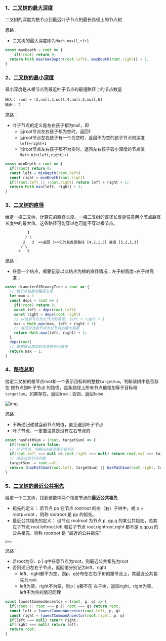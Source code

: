 ### 1、[二叉树的最大深度](https://www.oschina.net/action/GoToLink?url=https%3A%2F%2Fleetcode-cn.com%2Fproblems%2Fmaximum-depth-of-binary-tree%2F)

二叉树的深度为根节点到最远叶子节点的最长路径上的节点树

思路：

- 二叉树的最大深度即为`Math.max(l,r)+1`

```javascript
const maxDepth = root => {
	if(!root) return 0;
  return Math.max(maxDepth(root.left), maxDepth(root.right)) + 1;
}
```



### 2、[⼆叉树的最小深度](https://www.oschina.net/action/GoToLink?url=https%3A%2F%2Fleetcode-cn.com%2Fproblems%2Fminimum-depth-of-binary-tree%2F)

最小深度是从根节点到最近叶子节点的最短路径上的节点数量

```
输入： root = [2,null,3,null,4,null,5,null,6]
输出： 2
```

思路：

- 叶子节点的定义是左右孩子都为null，即
  - 当root节点左右孩子都为空时，返回1
  -  当root节点左右孩子有一个为空时，返回不为空的孩子节点的深度`left+right+1`
  - 当root节点左右孩子都不为空时，返回左右孩子较小深度的节点值`Math.min(left,right)+1`

```javascript
const minDepth = root => {
  if(!root) return 0;
  const left = minDepth(root.left)
  const right = minDepth(root.right)
  if(!root.left || !root.right) return left + right + 1;
  return Math.min(left, right) + 1;
}
```



### 3、[二叉树的直径](https://www.oschina.net/action/GoToLink?url=https%3A%2F%2Fleetcode-cn.com%2Fproblems%2Fdiameter-of-binary-tree)

 给定一棵二叉树，计算它的直径长度。一棵二叉树的直径长度是任意两个节点路径长度中的最大值。这条路径可能穿过也可能不穿过根节点。

```
          1
         / \
        2   3  =>返回 3=>它的长度是路径 [4,2,1,3] 或者 [5,2,1,3]
       / \     
      4   5
```

思路：

- 任意一个结点，都要记录以此结点为根的直径情况：左子树高度+右子树高度；

```javascript
const diameterOfBinaryTree = root => {
  // 根节点自身的路径长度
  let max = 1
  const deps = root => {
    if(!root) return 0;
    const left = deps(root.left)
    const right = deps(root.right)
    // 以当前节点为父节点的直径: left + right + 1
    max = Math.max(max, left + right + 1)
    // 返回以当前节点为父节点的最大高度
    return Math.max(left, right) + 1;
  }
  deps(root)
  // 减去默认增加的自身根节点路径
  return max - 1;
}
```



### 4、[路径总和](https://www.oschina.net/action/GoToLink?url=https%3A%2F%2Fleetcode-cn.com%2Fproblems%2Fpath-sum)

给定二叉树的根节点root和一个表示目标和的整数`targetSum`。判断该树中是否存在  根节点到叶子节点  的路径，这条路径上所有节点值相加等于目标和 `targetSum`。如果存在，返回true；否则，返回false

![img](https://assets.leetcode.com/uploads/2021/01/18/pathsum1.jpg)

思路：

- 不断递归递减当前节点的值，直至遇到叶子节点
- 叶子节点，一定要注意是没有左右节点的

```javascript
const hasPathSum = (root, targetSum) => {
  if(!root) return false;
  // 叶子节点，判断sum是否等于该节点
  if(root.left === null && root.right === null) return root.val === targetSum;
  // 减去当前节点的值
  targetSum -= root.val;
  return (hasPathSum(root.left, targetSum) || hasPathSum(root.right, targetSum))
}
```



### 5、[⼆叉树的最近公共祖先](https://www.oschina.net/action/GoToLink?url=https%3A%2F%2Fleetcode-cn.com%2Fproblems%2Flowest-common-ancestor-of-a-binary-tree%2F)

给定一个二叉树，找到该数中两个指定节点的**最近公共祖先**

- 祖先的定义： 若节点 pp 在节点 rootroot 的左（右）子树中，或 p = rootp=root ，则称 rootroot 是 pp 的祖先。
- 最近公共祖先的定义： 设节点 rootroot 为节点 p, qp,q 的某公共祖先，若其左子节点 root.leftroot.left 和右子节点 root.rightroot.right 都不是 p,qp,q 的公共祖先，则称 rootroot 是 “最近的公共祖先”

<img src="https://oscimg.oschina.net/oscnet/up-a9426c4f22f941f66b7890d299880c8d6ea.png" alt="img" style="zoom:50%;" />

思路：

- 若root为空、p | q中任意节点为root，则最近公共祖先为root
- 否则递归左右子节点，返回值分别记为left、right
  - left、right都不为空，则p、q分布在左右子树的跟节点上，其最近公共祖先为root
  - left为空、right不为空，则p | q都不在 左子树，返回right，right为空、left不为空的情况同理

```javascript
const lowestCommonAncestor = (root, p, q) => {
  if(!root || root === p || root === q) return root;
  const left = lowestCommonAncestor(root.left, p, q)
  const right = lowestCommonAncestor(root.right, p, q)
  if(left === null) return right;
  if(right === null) return left;
  return root;
}
```



